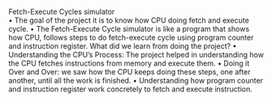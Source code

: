 Fetch-Execute Cycles simulator      
• The goal of the project it is to know how CPU doing
fetch and execute cycle.
• The Fetch-Execute Cycle simulator is like a program that
shows how CPU, follows steps to do fetch-execute cycle
using program counter and instruction register.
What did we learn from doing the project?
• Understanding the CPU’s Process: The project helped in
understanding how the CPU fetches instructions from
memory and execute them.
• Doing it Over and Over: we saw how the CPU keeps
doing these steps, one after another, until all the work
is finished.
• Understanding how program counter and instruction
register work concretely to fetch and execute
instruction.
